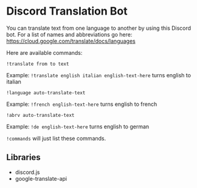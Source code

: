 # Discord Translation Bot

You can translate text from one language to another by using this Discord bot. 
For a list of names and abbreviations go here: https://cloud.google.com/translate/docs/languages 


Here are available commands:


```!translate from to text```


Example: `!translate english italian english-text-here` turns english to italian


```!language auto-translate-text```


Example: `!french english-text-here` turns english to french


```!abrv auto-translate-text```


Example: `!de english-text-here` turns english to german

```!commands``` will just list these commands.

## Libraries
- discord.js
- google-translate-api

